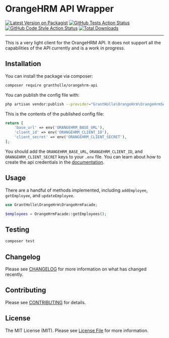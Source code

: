# OrangeHRM API Wrapper

[![Latest Version on Packagist](https://img.shields.io/packagist/v/grantholle/orangehrm-api.svg?style=flat-square)](https://packagist.org/packages/grantholle/orangehrm-api)
[![GitHub Tests Action Status](https://img.shields.io/github/workflow/status/grantholle/orangehrm-api/run-tests?label=tests)](https://github.com/grantholle/orangehrm-api/actions?query=workflow%3Arun-tests+branch%3Amain)
[![GitHub Code Style Action Status](https://img.shields.io/github/workflow/status/grantholle/orangehrm-api/Check%20&%20fix%20styling?label=code%20style)](https://github.com/grantholle/orangehrm-api/actions?query=workflow%3A"Check+%26+fix+styling"+branch%3Amain)
[![Total Downloads](https://img.shields.io/packagist/dt/grantholle/orangehrm-api.svg?style=flat-square)](https://packagist.org/packages/grantholle/orangehrm-api)

---

This is a very light client for the OrangeHRM API. It does not support all the capabilities of the API currently and is a work in progress.

## Installation

You can install the package via composer:

```bash
composer require grantholle/orangehrm-api
```

You can publish the config file with:

```bash
php artisan vendor:publish --provider="GrantHolle\OrangeHrm\OrangeHrmServiceProvider" --tag="orangehrm-config"
```

This is the contents of the published config file:

```php
return [
    'base_url' => env('ORANGEHRM_BASE_URL'),
    'client_id' => env('ORANGEHRM_CLIENT_ID'),
    'client_secret' => env('ORANGEHRM_CLIENT_SECRET'),
];
```

You should add the `ORANGEHRM_BASE_URL`, `ORANGEHRM_CLIENT_ID`, and `ORANGEHRM_CLIENT_SECRET` keys to your `.env` file. You can learn about how to create the api credentials in the [documentation](https://api.orangehrm.com/). 

## Usage

There are a handful of methods implemented, including `addEmployee`, `getEmployee`, and `updateEmployee`.

```php
use GrantHolle\OrangeHrm\OrangeHrmFacade;

$employees = OrangeHrmFacade::getEmployees();
```

## Testing

```bash
composer test
```

## Changelog

Please see [CHANGELOG](CHANGELOG.md) for more information on what has changed recently.

## Contributing

Please see [CONTRIBUTING](.github/CONTRIBUTING.md) for details.

## License

The MIT License (MIT). Please see [License File](LICENSE.md) for more information.
